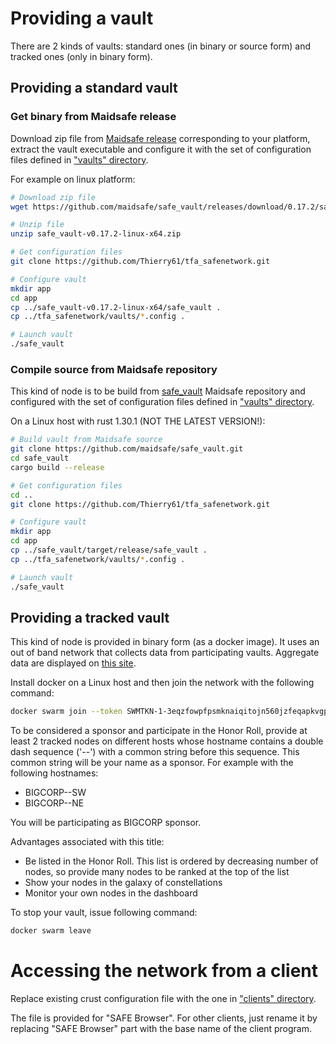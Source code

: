 # Providing a vault

There are 2 kinds of vaults: standard ones (in binary or source form) and tracked ones (only in binary form).

## Providing a standard vault

### Get binary from Maidsafe release

Download zip file from [Maidsafe release](https://github.com/maidsafe/safe_vault/releases/tag/0.17.2) corresponding to
your platform, extract the vault executable and configure it with the set of configuration files defined in
["vaults" directory](https://github.com/Thierry61/tfa_safenetwork/tree/master/vaults).

For example on linux platform:

```bash
# Download zip file
wget https://github.com/maidsafe/safe_vault/releases/download/0.17.2/safe_vault-v0.17.2-linux-x64.zip

# Unzip file
unzip safe_vault-v0.17.2-linux-x64.zip

# Get configuration files
git clone https://github.com/Thierry61/tfa_safenetwork.git

# Configure vault
mkdir app
cd app
cp ../safe_vault-v0.17.2-linux-x64/safe_vault .
cp ../tfa_safenetwork/vaults/*.config .

# Launch vault
./safe_vault
```

### Compile source from Maidsafe repository

This kind of node is to be build from [safe_vault](https://github.com/maidsafe/safe_vault.git) Maidsafe repository
and configured with the set of configuration files defined in
["vaults" directory](https://github.com/Thierry61/tfa_safenetwork/tree/master/vaults).

On a Linux host with rust 1.30.1 (NOT THE LATEST VERSION!):

```bash
# Build vault from Maidsafe source
git clone https://github.com/maidsafe/safe_vault.git
cd safe_vault
cargo build --release

# Get configuration files
cd ..
git clone https://github.com/Thierry61/tfa_safenetwork.git

# Configure vault
mkdir app
cd app
cp ../safe_vault/target/release/safe_vault .
cp ../tfa_safenetwork/vaults/*.config .

# Launch vault
./safe_vault
```

## Providing a tracked vault

This kind of node is provided in binary form (as a docker image). It uses an out of band network that collects data from
participating vaults. Aggregate data are displayed on [this site](http://116.203.42.154/).

Install docker on a Linux host and then join the network with the following command:

```bash
docker swarm join --token SWMTKN-1-3eqzfowpfpsmknaiqitojn560jzfeqapkvgpvy0cj8wqb1oxkw-9up8ds418mt3u03x2wyd9y1ps 116.203.25.212:2377
```

To be considered a sponsor and participate in the Honor Roll, provide at least 2 tracked nodes
on different hosts whose hostname contains a double dash sequence ('--') with a common string before
this sequence. This common string will be your name as a sponsor.
For example with the following hostnames:

- BIGCORP--SW
- BIGCORP--NE

You will be participating as BIGCORP sponsor.

Advantages associated with this title:

- Be listed in the Honor Roll. This list is ordered by decreasing number of nodes, so
  provide many nodes to be ranked at the top of the list
- Show your nodes in the galaxy of constellations
- Monitor your own nodes in the dashboard

To stop your vault, issue following command:

```bash
docker swarm leave
```

# Accessing the network from a client

Replace existing crust configuration file with the one in
["clients" directory](https://github.com/Thierry61/tfa_safenetwork/tree/master/clients).

The file is provided for "SAFE Browser". For other clients, just rename it
by replacing "SAFE Browser" part with the base name of the client program.
